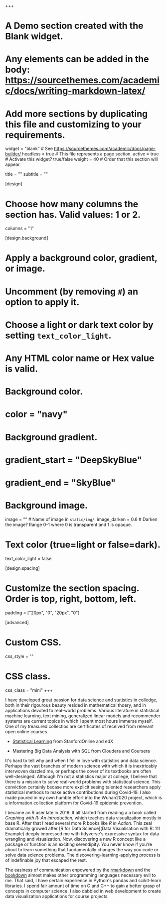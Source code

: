+++
# A Demo section created with the Blank widget.
# Any elements can be added in the body: https://sourcethemes.com/academic/docs/writing-markdown-latex/
# Add more sections by duplicating this file and customizing to your requirements.

widget = "blank"  # See https://sourcethemes.com/academic/docs/page-builder/
headless = true  # This file represents a page section.
active = true # Activate this widget? true/false
weight = 40  # Order that this section will appear.

title = ""
subtitle = ""

[design]
  # Choose how many columns the section has. Valid values: 1 or 2.
  columns = "1"

[design.background]
  # Apply a background color, gradient, or image.
  #   Uncomment (by removing `#`) an option to apply it.
  #   Choose a light or dark text color by setting `text_color_light`.
  #   Any HTML color name or Hex value is valid.

  # Background color.
  # color = "navy"
  
  # Background gradient.
  # gradient_start = "DeepSkyBlue"
  # gradient_end = "SkyBlue"
  
  # Background image.
  image = ""  # Name of image in `static/img/`.
  image_darken = 0.6  # Darken the image? Range 0-1 where 0 is transparent and 1 is opaque.

  # Text color (true=light or false=dark).
  text_color_light = false

[design.spacing]
  # Customize the section spacing. Order is top, right, bottom, left.
  padding = ["20px", "0", "20px", "0"]

[advanced]
 # Custom CSS. 
 css_style = ""
 
 # CSS class.
 css_class = "mini"
+++


I have developed great passion for data science and statistics in colledge, both in their rigourous beauty resided in mathematical thoery, and in applications devoted to real-world problems. Various literature in statistical machine learning, text mining, generalized linear models and recommender systems are current topics in which I spent most hours immerse myself. One of my treasured collectios are certificates of  received from relevant open online courses

- [Statistical Learning](https://courses.edx.org/certificates/25fafd2ee0f6458eaa0da0e5eefdac26) from StanfordOnline and edX

- Mastering Big Data Analysis with SQL from Cloudera and Coursera

It's hard to tell why and when I fell in love with statistics and data science. Perhaps the vast branches of modern science with which it is inextricably interwoven dazzled me, or perhaps the cover of its textbooks are often well-desinged. Although I'm not a statistics major at college, I believe that there is a mission to solve real-world problems with statistical science. This conviction certainly becase more explicit seeing talented researchers apply statistical methods to make active contributions during Covid-19. I also made poured in my own humble effort into the Wuhan2020 project, which is a information collection platform for Covid-19 epidemic prevention.

I became an R user late in 2018. It all started from reading a a book called *Graphing with R: An introduction*, which teaches data visualizaiton mostly in base R. After that I read several more R books like *R in Action*. This zeal dramatically growed after [R for Data Science](Data Visualisation with R: 111 Example) deeply impressed me with tidyverse's expressive syntax for data wrangling and visualzation.  Now, discovering a new R concept like a package or function is an exciting serendipity. You never know if you’re about to learn something that fundamentally changes the way you code or solve data science problems. The discovering-learning-applying process is of indefinable joy that escaped the rest.  

The easiness of communication enpowered by the [rmarkdown](https://github/rstudio/rmarkdown) and the [bookdown](https://github/rstudio/bookdown) almost makes other programming languages necessary evil to me. That said, I have certain experience in Python's pandas and scikit-learn libraries. I spend fair amount of time on C and C++ to gain a better grasp of concepts in computer science. I also dabbled in web development to create data visualization applications for course projects. 

